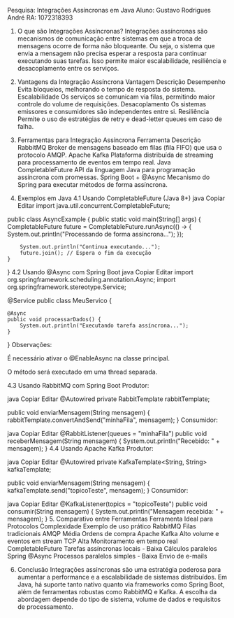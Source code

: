 Pesquisa: Integrações Assíncronas em Java
Aluno: Gustavo Rodrigues André
RA: 1072318393

1. O que são Integrações Assíncronas?
Integrações assíncronas são mecanismos de comunicação entre sistemas em que a troca de mensagens ocorre de forma não bloqueante. Ou seja, o sistema que envia a mensagem não precisa esperar a resposta para continuar executando suas tarefas. Isso permite maior escalabilidade, resiliência e desacoplamento entre os serviços.

2. Vantagens da Integração Assíncrona
Vantagem	Descrição
Desempenho	Evita bloqueios, melhorando o tempo de resposta do sistema.
Escalabilidade	Os serviços se comunicam via filas, permitindo maior controle do volume de requisições.
Desacoplamento	Os sistemas emissores e consumidores são independentes entre si.
Resiliência	Permite o uso de estratégias de retry e dead-letter queues em caso de falha.

3. Ferramentas para Integração Assíncrona
Ferramenta	Descrição
RabbitMQ	Broker de mensagens baseado em filas (fila FIFO) que usa o protocolo AMQP.
Apache Kafka	Plataforma distribuída de streaming para processamento de eventos em tempo real.
Java CompletableFuture	API da linguagem Java para programação assíncrona com promessas.
Spring Boot + @Async	Mecanismo do Spring para executar métodos de forma assíncrona.

4. Exemplos em Java
4.1 Usando CompletableFuture (Java 8+)
java
Copiar
Editar
import java.util.concurrent.CompletableFuture;

public class AsyncExample {
    public static void main(String[] args) {
        CompletableFuture<Void> future = CompletableFuture.runAsync(() -> {
            System.out.println("Processando de forma assíncrona...");
        });

        System.out.println("Continua executando...");
        future.join(); // Espera o fim da execução
    }
}
4.2 Usando @Async com Spring Boot
java
Copiar
Editar
import org.springframework.scheduling.annotation.Async;
import org.springframework.stereotype.Service;

@Service
public class MeuServico {

    @Async
    public void processarDados() {
        System.out.println("Executando tarefa assíncrona...");
    }
}
Observações:

É necessário ativar o @EnableAsync na classe principal.

O método será executado em uma thread separada.

4.3 Usando RabbitMQ com Spring Boot
Produtor:

java
Copiar
Editar
@Autowired
private RabbitTemplate rabbitTemplate;

public void enviarMensagem(String mensagem) {
    rabbitTemplate.convertAndSend("minhaFila", mensagem);
}
Consumidor:

java
Copiar
Editar
@RabbitListener(queues = "minhaFila")
public void receberMensagem(String mensagem) {
    System.out.println("Recebido: " + mensagem);
}
4.4 Usando Apache Kafka
Produtor:

java
Copiar
Editar
@Autowired
private KafkaTemplate<String, String> kafkaTemplate;

public void enviarMensagem(String mensagem) {
    kafkaTemplate.send("topicoTeste", mensagem);
}
Consumidor:

java
Copiar
Editar
@KafkaListener(topics = "topicoTeste")
public void consumir(String mensagem) {
    System.out.println("Mensagem recebida: " + mensagem);
}
5. Comparativo entre Ferramentas
Ferramenta	Ideal para	Protocolos	Complexidade	Exemplo de uso prático
RabbitMQ	Filas tradicionais	AMQP	Média	Ordens de compra
Apache Kafka	Alto volume e eventos em stream	TCP	Alta	Monitoramento em tempo real
CompletableFuture	Tarefas assíncronas locais	-	Baixa	Cálculos paralelos
Spring @Async	Processos paralelos simples	-	Baixa	Envio de e-mails

6. Conclusão
Integrações assíncronas são uma estratégia poderosa para aumentar a performance e a escalabilidade de sistemas distribuídos. Em Java, há suporte tanto nativo quanto via frameworks como Spring Boot, além de ferramentas robustas como RabbitMQ e Kafka. A escolha da abordagem depende do tipo de sistema, volume de dados e requisitos de processamento.

